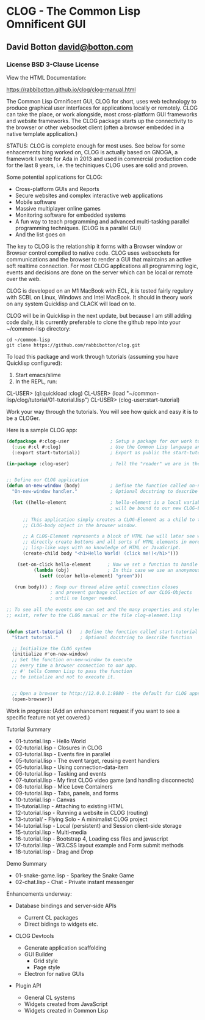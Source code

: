 # CLOG - The Common Lisp Omnificent GUI

## David Botton <david@botton.com>

### License BSD 3-Clause License

View the HTML Documentation:

https://rabbibotton.github.io/clog/clog-manual.html


The Common Lisp Omnificent GUI, CLOG for short, uses web technology to
produce graphical user interfaces for applications locally or remotely.
CLOG can take the place, or work alongside, most cross-platform GUI
frameworks and website frameworks. The CLOG package starts up the
connectivity to the browser or other websocket client (often a browser
embedded in a native template application.)

STATUS: CLOG is complete enough for most uses. See below for some
enhacements bing worked on, CLOG is actually based on GNOGA, a
framework I wrote for Ada in 2013 and used in commercial production
code for the last 8 years, i.e. the techiniques CLOG uses are solid
and proven.

Some potential applications for CLOG:

* Cross-platform GUIs and Reports
* Secure websites and complex interactive web applications
* Mobile software
* Massive multiplayer online games
* Monitoring software for embedded systems
* A fun way to teach programming and advanced multi-tasking
  parallel programming techniques. (CLOG is a parallel GUI)
* And the list goes on

The key to CLOG is the relationship it forms with a Browser window
or Browser control compiled to native code. CLOG uses websockets
for communications and the browser to render a GUI that maintains
an active soft realtime connection. For most CLOG applications all
programming logic, events and decisions are done on the server
which can be local or remote over the web.

CLOG is developed on an M1 MacBook with ECL, it is tested fairly
regulary with SCBL on Linux, Windows and Intel MacBook. It should
in theory work on any system Quicklisp and CLACK will load on to.

CLOG will be in Quicklisp in the next update, but because I am still 
adding code daily, it is currently preferable to clone the github repo
into your ~/common-lisp directory:

```
cd ~/common-lisp
git clone https://github.com/rabbibotton/clog.git
```

To load this package and work through tutorials (assuming you
have Quicklisp configured):

1. Start emacs/slime
3. In the REPL, run:

CL-USER> (ql:quickload :clog)
CL-USER> (load "~/common-lisp/clog/tutorial/01-tutorial.lisp")
CL-USER> (clog-user:start-tutorial)

Work your way through the tutorials. You will see how quick and easy it is
to be a CLOGer.

Here is a sample CLOG app:

```lisp
(defpackage #:clog-user               ; Setup a package for our work to exist in
  (:use #:cl #:clog)                  ; Use the Common Lisp language and CLOG
  (:export start-tutorial))           ; Export as public the start-tutorial function

(in-package :clog-user)               ; Tell the "reader" we are in the clog-user package


;; Define our CLOG application
(defun on-new-window (body)           ; Define the function called on-new-window
  "On-new-window handler."            ; Optional docstring to describe function

  (let ((hello-element                ; hello-element is a local variable that
                                      ; will be bound to our new CLOG-Element
      
      ;; This application simply creates a CLOG-Element as a child to the
      ;; CLOG-body object in the browser window.

      ;; A CLOG-Element represents a block of HTML (we will later see ways to
      ;; directly create buttons and all sorts of HTML elements in more 
      ;; lisp-like ways with no knowledge of HTML or JavaScript. 
      (create-child body "<h1>Hello World! (click me!)</h1>")))

    (set-on-click hello-element      ; Now we set a function to handle clicks
          (lambda (obj)              ; In this case we use an anonymous function
            (setf (color hello-element) "green")))

   (run body))) ; Keep our thread alive until connection closes
                ; and prevent garbage collection of our CLOG-Objects
                ; until no longer needed.
            
;; To see all the events one can set and the many properties and styles that
;; exist, refer to the CLOG manual or the file clog-element.lisp


(defun start-tutorial ()   ; Define the function called start-tutorial
  "Start tutorial."        ; Optional docstring to describe function

  ;; Initialize the CLOG system
  (initialize #'on-new-window)
  ;; Set the function on-new-window to execute
  ;; every time a browser connection to our app.
  ;; #' tells Common Lisp to pass the function
  ;; to intialize and not to execute it.


  ;; Open a browser to http://12.0.0.1:8080 - the default for CLOG apps
  (open-browser))
```

Work in progress:
(Add an enhancement request if you want to see a specific feature not yet covered.)

Tutorial Summary

- 01-tutorial.lisp - Hello World
- 02-tutorial.lisp - Closures in CLOG
- 03-tutorial.lisp - Events fire in parallel
- 05-tutorial.lisp - The event target, reusing event handlers
- 05-tutorial.lisp - Using connection-data-item
- 06-tutorial.lisp - Tasking and events
- 07-tutorial.lisp - My first CLOG video game (and handling disconnects)
- 08-tutorial.lisp - Mice Love Containers
- 09-tutorial.lisp - Tabs, panels, and forms
- 10-tutorial.lisp - Canvas
- 11-tutorial.lisp - Attaching to existing HTML
- 12-tutorial.lisp - Running a website in CLOG (routing)
- 13-tutorial/     - Flying Solo - A minimalist CLOG project
- 14-tutorial.lisp - Local (persistent) and Session client-side storage
- 15-tutorial.lisp - Multi-media
- 16-tutorial.lisp - Bootstrap 4, Loading css files and javascript
- 17-tutorial.lisp - W3.CSS layout example and Form submit methods
- 18-tutorial.lisp - Drag and Drop

Demo Summary

- 01-snake-game.lisp - Sparkey the Snake Game
- 02-chat.lisp       - Chat - Private instant messenger

Enhancements underway:

- Database bindings and server-side APIs
  - Current CL packages
  - Direct bidings to widgets etc.

- CLOG Devtools
  - Generate application scaffolding
  - GUI Builder
    - Grid style
    - Page style
  - Electron for native GUIs
  
- Plugin API 
  - General CL systems
  - Widgets created from JavaScript
  - Widgets created in Common Lisp
